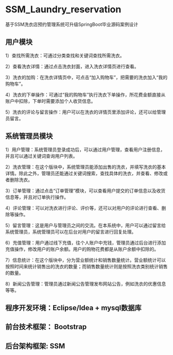 # SSM_Laundry_reservation
基于SSM洗衣店预约管理系统可升级SpringBoot毕业源码案例设计

## 用户模块
1）查找所需洗衣：可通过分类查找和关键词查找所需洗衣。

2）查看洗衣详情：通过点击洗衣封面，进入洗衣详情页进行查看。

3）洗衣的加购：在洗衣详情页中，可点击“加入购物车”，把需要的洗衣加入“我的购物车”。

4）洗衣的下单操作：可通过“我的购物车”执行洗衣下单操作，所花费金额直接从账户中扣除，下单时需要添加个人收货信息。

5）洗衣的评论与留言操作：用户可以在洗衣的详情页里添加评论，还可以给管理员留言。
## 系统管理员模块
1）用户管理：系统管理员登录成功后，可以通过用户管理，查看用户注册信息，并且可以通过关键词查询用户列表。

2）洗衣管理：在这个版块中，系统管理员能添加出售的洗衣，并填写洗衣的基本详情。除此之外，管理员还能通过关键词搜索，查找具体的洗衣，并查看、修改或者删除洗衣。

3）订单管理：通过点击“订单管理”模块，可以查看用户提交的订单信息以及收货信息等，并且对订单执行操作。

4）评论管理：可以对洗衣进行评论、评价等，还可以对用户的评论进行查看、删除等操作。

5）留言管理：这是用户与管理员之间的交流。在本系统中，用户可以通过留言给系统管理员，系统管理员可以在后台对用户的留言进行回复处理。

6）充值管理：用户通过线下充值，往个人账户中充钱，管理员通过后台进行添加充值操作，修改用户的账户余额。用户的购物花费都是从账户余额中扣除的。

7）信息统计：在这个版块中，分为营业额统计和销售数量统计。营业额统计可以按照时间来统计销售出的洗衣的数量；而销售数量统计则是按照洗衣类别统计销售的数量。

8）新闻公告管理：管理员通过新闻公告管理发布网站公告，例如洗衣的优惠信息等等。

## 程序开发环境：Eclipse/Idea + mysql数据库
## 前台技术框架： Bootstrap
## 后台架构框架: SSM
